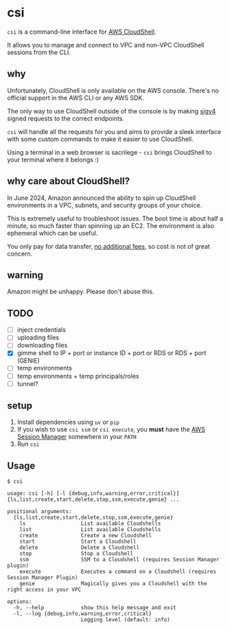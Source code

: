 # csi

`csi` is a command-line interface for [AWS CloudShell](https://aws.amazon.com/cloudshell).

It allows you to manage and connect to VPC and non-VPC CloudShell sessions from the CLI.

## why

Unfortunately, CloudShell is only available on the AWS console. There's no official support in the AWS CLI or any AWS SDK.

The only way to use CloudShell outside of the console is by making [sigv4](https://docs.aws.amazon.com/AmazonS3/latest/API/sig-v4-authenticating-requests.html) signed requests to the correct endpoints.

`csi` will handle all the requests for you and aims to provide a sleek interface with some custom commands to make it easier to use CloudShell.

Using a terminal in a web browser is sacrilege - `csi` brings CloudShell to your terminal where it belongs :)

## why care about CloudShell?

In June 2024, Amazon announced the ability to spin up CloudShell environments in a VPC, subnets, and security groups of your choice.

This is extremely useful to troubleshoot issues. The boot time is about half a minute, so much faster than spinning up an  EC2. The environment is also ephemeral which can be useful.

You only pay for data transfer, [no additional fees](https://aws.amazon.com/cloudshell/pricing/), so cost is not of great concern.

## warning

Amazon might be unhappy. Please don't abuse this.

## TODO

* [ ] inject credentials
* [ ] uploading files
* [ ] downloading files
* [x] gimme shell to IP + port or instance ID + port or RDS or RDS + port (GENIE)
* [ ] temp environments
* [ ] temp environments + temp principals/roles
* [ ] tunnel?

## setup

1. Install dependencies using `uv` or `pip`
2. If you wish to use `csi ssm` or `csi execute`, you **must** have the [AWS Session Manager](https://docs.aws.amazon.com/systems-manager/latest/userguide/session-manager-working-with-install-plugin.html) somewhere in your `PATH`
3. Run `csi`

## Usage

```
$ csi

usage: csi [-h] [-l {debug,info,warning,error,critical}] {ls,list,create,start,delete,stop,ssm,execute,genie} ...

positional arguments:
  {ls,list,create,start,delete,stop,ssm,execute,genie}
    ls                  List available Cloudshells
    list                List available Cloudshells
    create              Create a new Cloudshell
    start               Start a Cloudshell
    delete              Delete a Cloudshell
    stop                Stop a Cloudshell
    ssm                 SSM to a Cloudshell (requires Session Manager plugin)
    execute             Executes a command on a Cloudshell (requires Session Manager Plugin)
    genie               Magically gives you a Cloudshell with the right access in your VPC

options:
  -h, --help            show this help message and exit
  -l, --log {debug,info,warning,error,critical}
                        Logging level (default: info)
```
